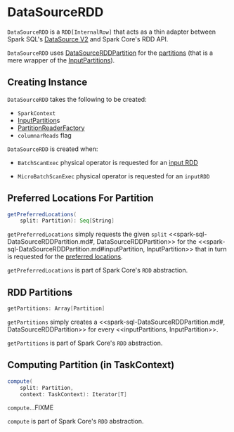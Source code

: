# DataSourceRDD

`DataSourceRDD` is a `RDD[InternalRow]` that acts as a thin adapter between Spark SQL's [DataSource V2](new-and-noteworthy/datasource-v2.md) and Spark Core's RDD API.

`DataSourceRDD` uses [DataSourceRDDPartition](spark-sql-DataSourceRDDPartition.md) for the [partitions](#getPartitions) (that is a mere wrapper of the [InputPartitions](#inputPartitions)).

## Creating Instance

`DataSourceRDD` takes the following to be created:

* <span id="sc"> `SparkContext`
* <span id="inputPartitions"> [InputPartition](connector/InputPartition.md)s
* <span id="partitionReaderFactory"> [PartitionReaderFactory](connector/PartitionReaderFactory.md)
* <span id="columnarReads"> `columnarReads` flag

`DataSourceRDD` is created when:

* `BatchScanExec` physical operator is requested for an [input RDD](physical-operators/BatchScanExec.md#inputRDD)

* `MicroBatchScanExec` physical operator is requested for an `inputRDD`

## <span id="getPreferredLocations"> Preferred Locations For Partition

```scala
getPreferredLocations(
    split: Partition): Seq[String]
```

`getPreferredLocations` simply requests the given `split` <<spark-sql-DataSourceRDDPartition.md#, DataSourceRDDPartition>> for the <<spark-sql-DataSourceRDDPartition.md#inputPartition, InputPartition>> that in turn is requested for the [preferred locations](connector/InputPartition.md#preferredLocations).

`getPreferredLocations` is part of Spark Core's `RDD` abstraction.

## <span id="getPartitions"> RDD Partitions

```scala
getPartitions: Array[Partition]
```

`getPartitions` simply creates a <<spark-sql-DataSourceRDDPartition.md#, DataSourceRDDPartition>> for every <<inputPartitions, InputPartition>>.

`getPartitions` is part of Spark Core's `RDD` abstraction.

## <span id="compute"> Computing Partition (in TaskContext)

```scala
compute(
    split: Partition,
    context: TaskContext): Iterator[T]
```

`compute`...FIXME

`compute` is part of Spark Core's `RDD` abstraction.
